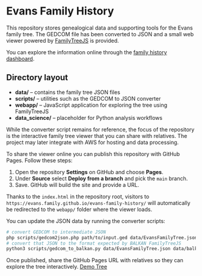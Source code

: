 # Evans Family History

This repository stores genealogical data and supporting tools for the Evans family tree. The GEDCOM file has been converted to JSON and a small web viewer powered by [FamilyTreeJS](https://balkan.app/FamilyTreeJS) is provided.

You can explore the information online through the [family history dashboard](https://evans-family.github.io/evans-family-history/).

## Directory layout

- **data/** – contains the family tree JSON files
- **scripts/** – utilities such as the GEDCOM to JSON converter
- **webapp/** – JavaScript application for exploring the tree using FamilyTreeJS
- **data_science/** – placeholder for Python analysis workflows

While the converter script remains for reference, the focus of the repository is the interactive family tree viewer that you can share with relatives. The project may later integrate with AWS for hosting and data processing.

To share the viewer online you can publish this repository with GitHub Pages. Follow these steps:

1. Open the repository **Settings** on GitHub and choose **Pages**.
2. Under **Source** select **Deploy from a branch** and pick the `main` branch.
3. Save. GitHub will build the site and provide a URL.

Thanks to the `index.html` in the repository root, visitors to `https://evans.family.github.io/evans-family-history/` will automatically be redirected to the `webapp/` folder where the viewer loads.


You can update the JSON data by running the converter scripts:

```bash
# convert GEDCOM to intermediate JSON
php scripts/gedcom2json.php path/to/input.ged data/EvansFamilyTree.json
# convert that JSON to the format expected by BALKAN FamilyTreeJS
python3 scripts/gedcom_to_balkan.py data/EvansFamilyTree.json data/balkan_familytree.json
```

Once published, share the GitHub Pages URL with relatives so they can explore the tree interactively.
[Demo Tree](https://evans.family.github.io/evans-family-history/)



